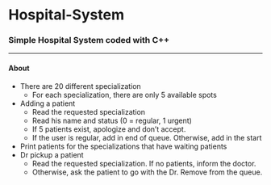 # Hospital-System
### Simple Hospital System coded with C++
---
#### About
- There are 20 different specialization
    - For each specialization, there are only 5 available spots
- Adding a patient
    - Read the requested specialization
    - Read his name and status (0 = regular, 1 urgent)
    - If 5 patients exist, apologize and don’t accept.
    - If the user is regular, add in end of queue. Otherwise, add in the start
- Print patients for the specializations that have waiting patients
- Dr pickup a patient
    - Read the requested specialization. If no patients, inform the doctor.
    - Otherwise, ask the patient to go with the Dr. Remove from the queue.